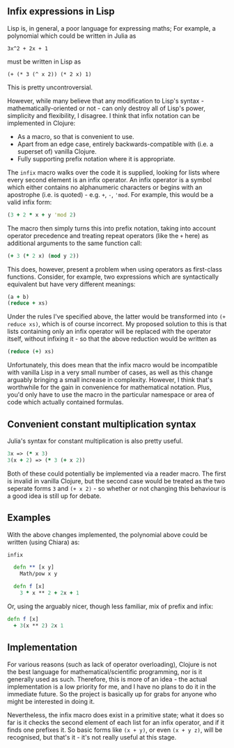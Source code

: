 ## Infix expressions in Lisp

Lisp is, in general, a poor language for expressing maths; For example, a polynomial which could be written in Julia as

    3x^2 + 2x + 1

must be written in Lisp as

    (+ (* 3 (^ x 2)) (* 2 x) 1)

This is pretty uncontroversial.

However, while many believe that any modification to Lisp's syntax - mathematically-oriented or not - can only destroy all of Lisp's power, simplicity and flexibility, I disagree. I think that infix notation can be implemented in Clojure:

 * As a macro, so that is convenient to use.
 * Apart from an edge case, entirely backwards-compatible with (i.e. a superset of) vanilla Clojure.
 * Fully supporting prefix notation where it is appropriate.

The `infix` macro walks over the code it is supplied, looking for lists where every second element is an infix operator. An infix operator is a symbol which either contains no alphanumeric characters or begins with an apostrophe (i.e. is quoted) - e.g. `+`, `-`, `'mod`. For example, this would be a valid infix form:

```clj
(3 + 2 * x + y 'mod 2)
```

The macro then simply turns this into prefix notation, taking into account operator precedence and treating repeat operators (like the `+` here) as additional arguments to the same function call:

```clj
(+ 3 (* 2 x) (mod y 2))
```

This does, however, present a problem when using operators as first-class functions. Consider, for example, two expressions which are syntactically equivalent but have very different meanings:

```clj
(a + b)
(reduce + xs)
```

Under the rules I've specified above, the latter would be transformed into `(+ reduce xs)`, which is of course incorrect. My proposed solution to this is that lists containing only an infix operator will be replaced with the operator itself, without infixing it - so that the above reduction would be written as

```clj
(reduce (+) xs)
```

Unfortunately, this does mean that the infix macro would be incompatible with vanilla Lisp in a very small number of cases, as well as this change arguably bringing a small increase in complexity. However, I think that's worthwhile for the gain in convenience for mathematical notation. Plus, you'd only have to use the macro in the particular namespace or area of code which actually contained formulas.

## Convenient constant multiplication syntax

Julia's syntax for constant multiplication is also pretty useful.

```clj
3x => (* x 3)
3(x + 2) => (* 3 (+ x 2))
```

Both of these could potentially be implemented via a reader macro. The first is invalid in vanilla Clojure, but the second case would be treated as the two seperate forms `3` and `(+ x 2)` - so whether or not changing this behaviour is a good idea is still up for debate.

## Examples

With the above changes implemented, the polynomial above could be written (using Chiara) as:

```clj
infix

  defn ** [x y]
    Math/pow x y

  defn f [x]
    3 * x ** 2 + 2x + 1
```

Or, using the arguably nicer, though less familiar, mix of prefix and infix:

```clj
defn f [x]
  + 3(x ** 2) 2x 1
```

## Implementation

For various reasons (such as lack of operator overloading), Clojure is not the best language for mathematical/scientific programming, nor is it generally used as such. Therefore, this is more of an idea - the actual implementation is a low priority for me, and I have no plans to do it in the immediate future. So the project is basically up for grabs for anyone who might be interested in doing it.

Nevertheless, the infix macro does exist in a primitive state; what it does so far is it checks the second element of each list for an infix operator, and if it finds one prefixes it. So basic forms like `(x + y)`, or even `(x + y z)`, will be recognised, but that's it - it's not really useful at this stage.
